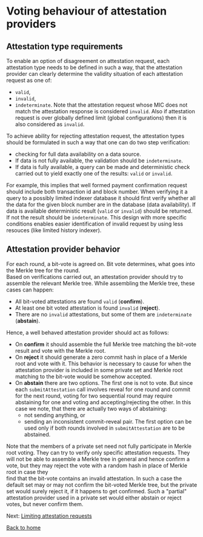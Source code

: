 # Voting behaviour of attestation providers

## Attestation type requirements 

To enable an option of disagreement on attestation request, each attestation type needs to be defined in such a way, that the attestation provider can clearly determine the validity situation of each attestation request as one of:
- `valid`,
- `invalid`,
- `indeterminate`.
Note that the attestation request whose MIC does not match the attestation response is considered `invalid`. Also if attestation request 
is over globally defined limit (global configurations) then it is also considered as `invalid`.

To achieve ability for rejecting attestation request, the attestation types should be formulated in such a way that one can do two step verification:
- checking for full data availability on a data source. 
- If data is not fully available, the validation should be `indeterminate`.
- If data is fully available, a query can be made and deterministic check carried out to yield exactly one of the results: `valid` or `invalid`.

For example, this implies that well formed payment confirmation request should include both transaction id and block number.
When verifying it a query to a possibly limited indexer database it should first verify whether all the data for the given block number are in the database (data availability). If data is available deterministic result (`valid` or `invalid`) should be returned. If not the result should be `indeterminate`. This design with more specific conditions enables easier identification of invalid request by using less resouces (like limited history indexer). 

## Attestation provider behavior

For each round, a bit-vote is agreed on. Bit vote determines, what goes into the Merkle tree for the round.  
Based on verifications carried out, an attestation provider should try to assemble the relevant 
Merkle tree. While assembling the Merkle tree, these cases can happen:
- All bit-voted attestations are found `valid` (**confirm**).
- At least one bit voted attestation is found `invalid` (**reject**).
- There are no `invalid` attestations, but some of them are `indeterminate` (**abstain**).

Hence, a well behaved attestation provider should act as follows:
- On **confirm** it should assemble the full Merkle tree matching the bit-vote result and vote with the Merkle root.
- On **reject** it should generate a zero commit hash in place of a Merkle root and vote with it. This behavior is necessary to cause for when the attestation provider is included in some private set and Merkle root matching to the bit-vote would be somehow accepted.
- On **abstain** there are two options. The first one is not to vote. But since each `submitAttestation` call involves reveal for one round and commit for the next round, voting for two sequential round may require abstaining for one and voting and accepting/rejecting the other. In this case we note, that there are actually two ways of abstaining:
  - not sending anything, or
  - sending an inconsistent commit-reveal pair.
The first option can be used only if both rounds involved in `submitAttestation` are to be abstained.

Note that the members of a private set need not fully participate in Merkle root voting. They can try to verify only specific attestation requests. 
They will not be able to assemble a Merkle tree in general and hence confirm a vote, but they may reject the vote with a random hash in place of Merkle root in case they  
find that the bit-vote contains an invalid attestation. In such a case the default set may or may not confirm the bit-voted Merkle tree, but the private set would surely reject it, if it happens to get confirmed. Such a "partial" attestation provider used in a private set would either abstain or reject votes, but never confirm them.

Next: [Limiting attestation requests](./attestation-limiter.md)

[Back to home](../README.md)
